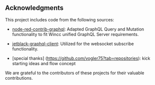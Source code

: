 ## Acknowledgments

This project includes code from the following sources:

- [node-red-contrib-graphql](https://github.com/rgstephens/node-red-contrib-graphql.git): Adapted GraphQL Query and Mutation functionality to fit Wincc unified GraphQL Server requirements.

- [jetblack-graphql-client](https://github.com/rob-blackbourn/jetblack-graphql-client/blob/master/src/Subscriber.js): Utilized for the websocket subscribe functionality.

- [special thanks] (https://github.com/vogler75?tab=repositories): kick starting ideas and flow concept

We are grateful to the contributors of these projects for their valuable contributions.

